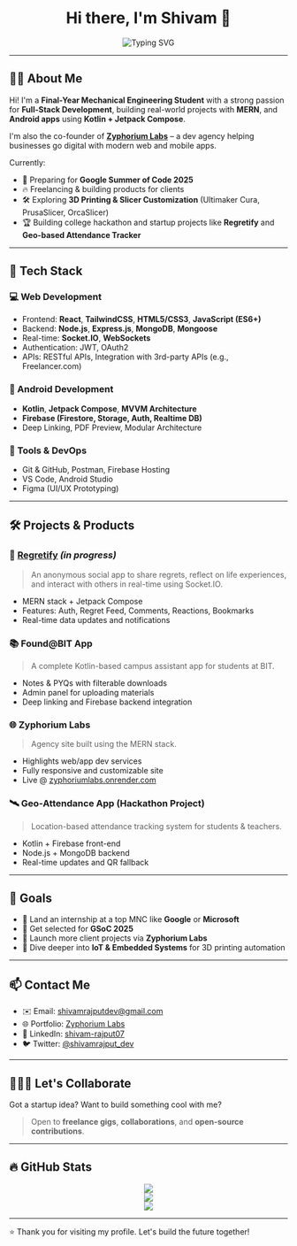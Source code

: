 <h1 align="center">Hi there, I'm Shivam 👋</h1>

<p align="center">
  <img src="https://readme-typing-svg.demolab.com?font=Fira+Code&duration=2000&pause=1000&center=true&vCenter=true&width=435&lines=Full-Stack+Developer;Android+Jetpack+Compose+Enthusiast;MERN+Stack+Specialist;Firebase+Expert;GSoC+2025+Aspirant" alt="Typing SVG" />
</p>

---

## 🧑‍💻 About Me

Hi! I'm a **Final-Year Mechanical Engineering Student** with a strong passion for **Full-Stack Development**, building real-world projects with **MERN**, and **Android apps** using **Kotlin + Jetpack Compose**. 

I'm also the co-founder of **[Zyphorium Labs](https://zyphoriumlabs.onrender.com)** – a dev agency helping businesses go digital with modern web and mobile apps.

Currently:
- 🚀 Preparing for **Google Summer of Code 2025**
- 🔥 Freelancing & building products for clients
- 🛠 Exploring **3D Printing & Slicer Customization** (Ultimaker Cura, PrusaSlicer, OrcaSlicer)
- 🏆 Building college hackathon and startup projects like **Regretify** and **Geo-based Attendance Tracker**

---

## 🧰 Tech Stack

### 💻 Web Development
- Frontend: **React**, **TailwindCSS**, **HTML5/CSS3**, **JavaScript (ES6+)**
- Backend: **Node.js**, **Express.js**, **MongoDB**, **Mongoose**
- Real-time: **Socket.IO**, **WebSockets**
- Authentication: JWT, OAuth2
- APIs: RESTful APIs, Integration with 3rd-party APIs (e.g., Freelancer.com)

### 📱 Android Development
- **Kotlin**, **Jetpack Compose**, **MVVM Architecture**
- **Firebase (Firestore, Storage, Auth, Realtime DB)**
- Deep Linking, PDF Preview, Modular Architecture

### 🎯 Tools & DevOps
- Git & GitHub, Postman, Firebase Hosting
- VS Code, Android Studio
- Figma (UI/UX Prototyping)

---

## 🛠 Projects & Products

### 🔗 [Regretify](https://github.com/shivam-rajput07) *(in progress)*
> An anonymous social app to share regrets, reflect on life experiences, and interact with others in real-time using Socket.IO.

- MERN stack + Jetpack Compose
- Features: Auth, Regret Feed, Comments, Reactions, Bookmarks
- Real-time data updates and notifications

### 📚 Found@BIT App
> A complete Kotlin-based campus assistant app for students at BIT.

- Notes & PYQs with filterable downloads
- Admin panel for uploading materials
- Deep linking and Firebase backend integration

### 🌐 Zyphorium Labs
> Agency site built using the MERN stack.

- Highlights web/app dev services
- Fully responsive and customizable site
- Live @ [zyphoriumlabs.onrender.com](https://zyphoriumlabs.onrender.com)

### 🛰️ Geo-Attendance App (Hackathon Project)
> Location-based attendance tracking system for students & teachers.

- Kotlin + Firebase front-end
- Node.js + MongoDB backend
- Real-time updates and QR fallback

---

## 🎯 Goals

- 💼 Land an internship at a top MNC like **Google** or **Microsoft**
- 🏅 Get selected for **GSoC 2025**
- 🚀 Launch more client projects via **Zyphorium Labs**
- 🧠 Dive deeper into **IoT & Embedded Systems** for 3D printing automation

---

## 📫 Contact Me

- ✉️ Email: shivamrajputdev@gmail.com
- 🌐 Portfolio: [Zyphorium Labs](https://zyphoriumlabs.onrender.com)
- 💼 LinkedIn: [shivam-rajput07](https://linkedin.com/in/shivam-rajput07)
- 🐦 Twitter: [@shivamrajput_dev](https://twitter.com/shivamrajput_dev)

---

## 🧑‍🤝‍🧑 Let's Collaborate

Got a startup idea? Want to build something cool with me?
> Open to **freelance gigs**, **collaborations**, and **open-source contributions**.

---

## 🔥 GitHub Stats

<p align="center">
  <img src="https://github-readme-stats.vercel.app/api?username=shivam-rajput07&show_icons=true&theme=radical" />
  <br />
  <img src="https://github-readme-streak-stats.herokuapp.com/?user=shivam-rajput07&theme=radical" />
  <br />
  <img src="https://github-readme-stats.vercel.app/api/top-langs/?username=shivam-rajput07&layout=compact&theme=radical" />
</p>

---

⭐️ Thank you for visiting my profile. Let's build the future together!

